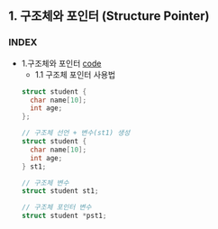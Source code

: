 ## 1. 구조체와 포인터 (Structure Pointer)
### INDEX
* 1.구조체와 포인터 [code](https://github.com/csbyun-data/C-Pro/blob/main/chap02/Structure_and_Pointer/struct_pointer1.c)
    * 1.1 구조체 포인터 사용법
    ```c
    struct student {
      char name[10];
      int age;
    };

    // 구조체 선언 + 변수(st1) 생성
    struct student {
      char name[10];
      int age;
    } st1;

    // 구조체 변수
    struct student st1;

    // 구조체 포인터 변수
    struct student *pst1;
    ```
    
  
